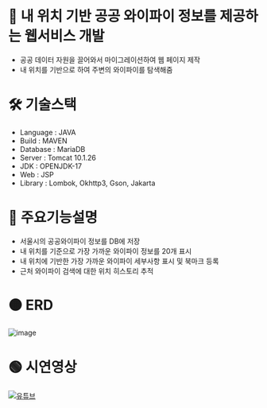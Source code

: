 # 📱 내 위치 기반 공공 와이파이 정보를 제공하는 웹서비스 개발

+ 공공 데이터 자원을 끌어와서 마이그레이션하여 웹 페이지 제작
+ 내 위치를 기반으로 하여 주변의 와이파이를 탐색해줌

# 🛠️ 기술스택

+ Language : JAVA
+ Build : MAVEN
+ Database : MariaDB
+ Server : Tomcat 10.1.26
+ JDK : OPENJDK-17
+ Web : JSP
+ Library : Lombok, Okhttp3, Gson, Jakarta


# 🔴 주요기능설명

+ 서울시의 공공와이파이 정보를 DB에 저장
+ 내 위치를 기준으로 가장 가까운 와이파이 정보를 20개 표시
+ 내 위치에 기반한 가장 가까운 와이파이 세부사항 표시 및 북마크 등록
+ 근처 와이파이 검색에 대한 위치 히스토리 추적

# 🟠 ERD
![image](https://github.com/user-attachments/assets/d7722b6c-e39c-48ef-b3d0-3a1b85e84d4c)


# 🟢 시연영상
[![유튜브](http://img.youtube.com/vi/Fy8YyMOA_6A/0.jpg)](https://youtu.be/Fy8YyMOA_6A)
